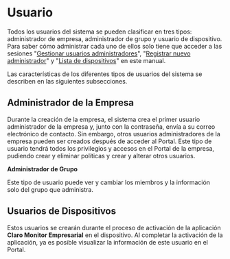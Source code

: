# Usuario

Todos los usuarios del sistema se pueden clasificar en tres tipos: administrador de empresa, administrador de grupo y usuario de dispositivo. Para saber cómo administrar cada uno de ellos solo tiene que acceder a las sesiones "[Gestionar usuarios administradores](broken-reference)", "[Registrar nuevo administrador](broken-reference)" y "[Lista de dispositivos](broken-reference)" en este manual.

Las características de los diferentes tipos de usuarios del sistema se describen en las siguientes subsecciones.

## **Administrador de la Empresa**

Durante la creación de la empresa, el sistema crea el primer usuario administrador de la empresa y, junto con la contraseña, envía a su correo electrónico de contacto. Sin embargo, otros usuarios administradores de la empresa pueden ser creados después de acceder al Portal. Este tipo de usuario tendrá todos los privilegios y accesos en el Portal de la empresa, pudiendo crear y eliminar políticas y crear y alterar otros usuarios.

**Administrador de Grupo**

Este tipo de usuario puede ver y cambiar los miembros y la información solo del grupo que administra.

## **Usuarios de Dispositivos**

Estos usuarios se crearán durante el proceso de activación de la aplicación **Claro Monitor Empresarial** en el dispositivo. Al completar la activación de la aplicación, ya es posible visualizar la información de este usuario en el Portal.
